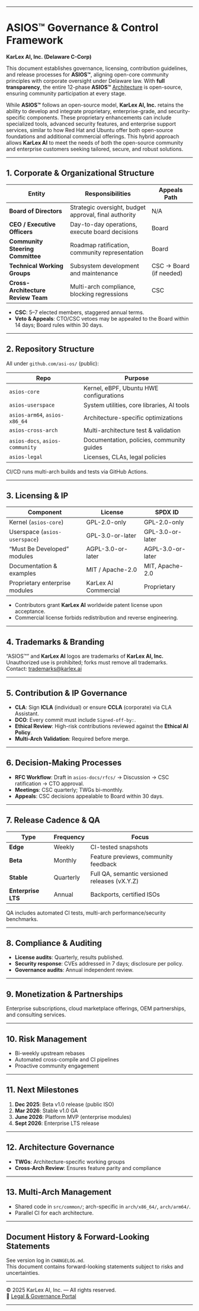 
---

# ASIOS™ Governance & Control Framework  
**KarLex AI, Inc. (Delaware C-Corp)**

This document establishes governance, licensing, contribution guidelines, and release processes for **ASIOS™**, aligning open-core community principles with corporate oversight under Delaware law. With **full transparency**, the entire 12-phase **ASIOS™** [Architecture](https://github.com/asi-os/asios-docs/edit/main/GOVERNANCE.md) is open-source, ensuring community participation at every stage.

While **ASIOS™** follows an open-source model, **KarLex AI, Inc.** retains the ability to develop and integrate proprietary, enterprise-grade, and security-specific components. These proprietary enhancements can include specialized tools, advanced security features, and enterprise support services, similar to how Red Hat and Ubuntu offer both open-source foundations and additional commercial offerings. This hybrid approach allows **KarLex AI** to meet the needs of both the open-source community and enterprise customers seeking tailored, secure, and robust solutions.


---

## 1. **Corporate & Organizational Structure**

| Entity                            | Responsibilities                                        | Appeals Path            |
|-----------------------------------|---------------------------------------------------------|-------------------------|
| **Board of Directors**            | Strategic oversight, budget approval, final authority   | N/A                     |
| **CEO / Executive Officers**      | Day-to-day operations, execute board decisions          | Board                   |
| **Community Steering Committee**  | Roadmap ratification, community representation          | Board                   |
| **Technical Working Groups**      | Subsystem development and maintenance                   | CSC → Board (if needed) |
| **Cross-Architecture Review Team**| Multi-arch compliance, blocking regressions             | CSC                     |

- **CSC**: 5–7 elected members, staggered annual terms.  
- **Veto & Appeals**: CTO/CSC vetoes may be appealed to the Board within 14 days; Board rules within 30 days.

---

## 2. **Repository Structure**

All under `github.com/asi-os/` (public):

| Repo                        | Purpose                                     |
|-----------------------------|---------------------------------------------|
| `asios-core`                | Kernel, eBPF, Ubuntu HWE configurations     |
| `asios-userspace`           | System utilities, core libraries, AI tools  |
| `asios-arm64`, `asios-x86_64` | Architecture-specific optimizations        |
| `asios-cross-arch`          | Multi-architecture test & validation        |
| `asios-docs`, `asios-community` | Documentation, policies, community guides |
| `asios-legal`               | Licenses, CLAs, legal policies              |

CI/CD runs multi-arch builds and tests via GitHub Actions.

---

## 3. **Licensing & IP**

| Component                          | License                   | SPDX ID            |
|------------------------------------|---------------------------|--------------------|
| Kernel (`asios-core`)              | GPL-2.0-only              | GPL-2.0-only       |
| Userspace (`asios-userspace`)      | GPL-3.0-or-later          | GPL-3.0-or-later    |
| “Must Be Developed” modules        | AGPL-3.0-or-later         | AGPL-3.0-or-later   |
| Documentation & examples           | MIT / Apache-2.0          | MIT, Apache-2.0    |
| Proprietary enterprise modules     | KarLex AI Commercial      | Proprietary        |

- Contributors grant **KarLex AI** worldwide patent license upon acceptance.  
- Commercial license forbids redistribution and reverse engineering.

---

## 4. **Trademarks & Branding**

“ASIOS™” and **KarLex AI** logos are trademarks of **KarLex AI, Inc.**  
Unauthorized use is prohibited; forks must remove all trademarks.  
Contact: trademarks@karlex.ai

---

## 5. **Contribution & IP Governance**

- **CLA**: Sign **ICLA** (individual) or ensure **CCLA** (corporate) via CLA Assistant.  
- **DCO**: Every commit must include `Signed-off-by:`.  
- **Ethical Review**: High-risk contributions reviewed against the **Ethical AI Policy**.  
- **Multi-Arch Validation**: Required before merge.

---

## 6. **Decision-Making Processes**

- **RFC Workflow**: Draft in `asios-docs/rfcs/` → Discussion → CSC ratification → CTO approval.  
- **Meetings**: CSC quarterly; TWGs bi-monthly.  
- **Appeals**: CSC decisions appealable to Board within 30 days.

---

## 7. **Release Cadence & QA**

| Type               | Frequency | Focus                                       |
|--------------------|-----------|---------------------------------------------|
| **Edge**           | Weekly    | CI-tested snapshots                         |
| **Beta**           | Monthly   | Feature previews, community feedback        |
| **Stable**         | Quarterly | Full QA, semantic versioned releases (vX.Y.Z) |
| **Enterprise LTS** | Annual    | Backports, certified ISOs                   |

QA includes automated CI tests, multi-arch performance/security benchmarks.

---

## 8. **Compliance & Auditing**

- **License audits**: Quarterly, results published.  
- **Security response**: CVEs addressed in 7 days; disclosure per policy.  
- **Governance audits**: Annual independent review.

---

## 9. **Monetization & Partnerships**

Enterprise subscriptions, cloud marketplace offerings, OEM partnerships, and consulting services.

---

## 10. **Risk Management**

- Bi-weekly upstream rebases  
- Automated cross-compile and CI pipelines  
- Proactive community engagement

---

## 11. **Next Milestones**

1. **Dec 2025**: Beta v1.0 release (public ISO)  
2. **Mar 2026**: Stable v1.0 GA  
3. **June 2026**: Platform MVP (enterprise modules)  
4. **Sept 2026**: Enterprise LTS release

---

## 12. **Architecture Governance**

- **TWGs**: Architecture-specific working groups  
- **Cross-Arch Review**: Ensures feature parity and compliance

---

## 13. **Multi-Arch Management**

- Shared code in `src/common/`; arch-specific in `arch/x86_64/`, `arch/arm64/`.  
- Parallel CI for each architecture.

---

## Document History & Forward-Looking Statements

See version log in `CHANGELOG.md`.  
This document contains forward-looking statements subject to risks and uncertainties.

---

© 2025 KarLex AI, Inc. — All rights reserved.  
🔗 [Legal & Governance Portal](https://asios.ai/legal)

---
